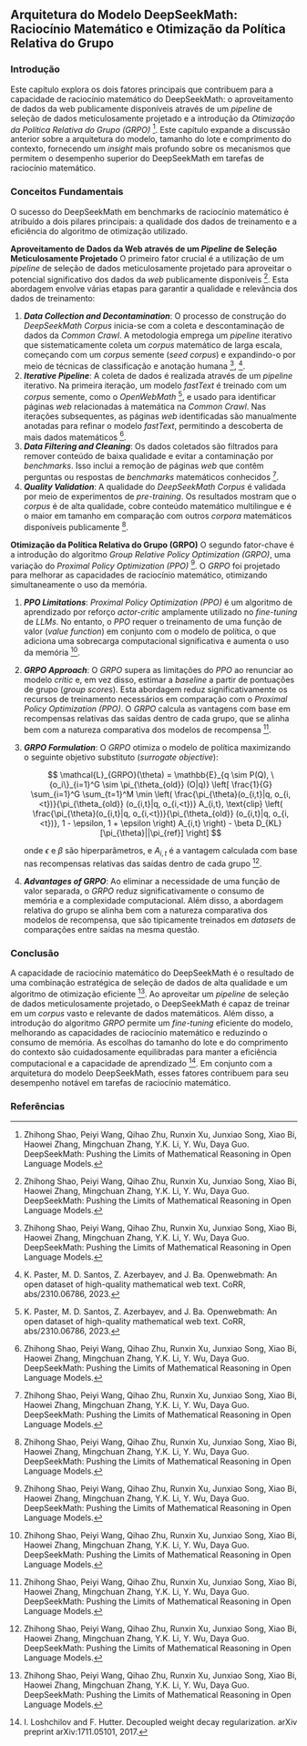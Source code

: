 ## Arquitetura do Modelo DeepSeekMath: Raciocínio Matemático e Otimização da Política Relativa do Grupo

### Introdução
Este capítulo explora os dois fatores principais que contribuem para a capacidade de raciocínio matemático do DeepSeekMath: o aproveitamento de dados da web publicamente disponíveis através de um *pipeline* de seleção de dados meticulosamente projetado e a introdução da *Otimização da Política Relativa do Grupo (GRPO)* [^1]. Este capítulo expande a discussão anterior sobre a arquitetura do modelo, tamanho do lote e comprimento do contexto, fornecendo um *insight* mais profundo sobre os mecanismos que permitem o desempenho superior do DeepSeekMath em tarefas de raciocínio matemático.

### Conceitos Fundamentais

O sucesso do DeepSeekMath em benchmarks de raciocínio matemático é atribuído a dois pilares principais: a qualidade dos dados de treinamento e a eficiência do algoritmo de otimização utilizado.

**Aproveitamento de Dados da Web através de um *Pipeline* de Seleção Meticulosamente Projetado**
O primeiro fator crucial é a utilização de um *pipeline* de seleção de dados meticulosamente projetado para aproveitar o potencial significativo dos dados da *web* publicamente disponíveis [^1]. Esta abordagem envolve várias etapas para garantir a qualidade e relevância dos dados de treinamento:

1.  ***Data Collection and Decontamination***: O processo de construção do *DeepSeekMath Corpus* inicia-se com a coleta e descontaminação de dados da *Common Crawl*. A metodologia emprega um *pipeline* iterativo que sistematicamente coleta um *corpus* matemático de larga escala, começando com um *corpus* semente (*seed corpus*) e expandindo-o por meio de técnicas de classificação e anotação humana [^1], [^4].
2.  ***Iterative Pipeline***: A coleta de dados é realizada através de um *pipeline* iterativo. Na primeira iteração, um modelo *fastText* é treinado com um *corpus* semente, como o *OpenWebMath* [^4], e usado para identificar páginas *web* relacionadas à matemática na *Common Crawl*. Nas iterações subsequentes, as páginas *web* identificadas são manualmente anotadas para refinar o modelo *fastText*, permitindo a descoberta de mais dados matemáticos [^1].
3.  ***Data Filtering and Cleaning***: Os dados coletados são filtrados para remover conteúdo de baixa qualidade e evitar a contaminação por *benchmarks*. Isso inclui a remoção de páginas *web* que contêm perguntas ou respostas de *benchmarks* matemáticos conhecidos [^1].
4.  ***Quality Validation***: A qualidade do *DeepSeekMath Corpus* é validada por meio de experimentos de *pre-training*. Os resultados mostram que o *corpus* é de alta qualidade, cobre conteúdo matemático multilingue e é o maior em tamanho em comparação com outros *corpora* matemáticos disponíveis publicamente [^1].

**Otimização da Política Relativa do Grupo (GRPO)**
O segundo fator-chave é a introdução do algoritmo *Group Relative Policy Optimization (GRPO)*, uma variação do *Proximal Policy Optimization (PPO)* [^1]. O *GRPO* foi projetado para melhorar as capacidades de raciocínio matemático, otimizando simultaneamente o uso da memória.

1.  ***PPO Limitations***: *Proximal Policy Optimization (PPO)* é um algoritmo de aprendizado por reforço *actor-critic* amplamente utilizado no *fine-tuning* de *LLMs*. No entanto, o *PPO* requer o treinamento de uma função de valor (*value function*) em conjunto com o modelo de política, o que adiciona uma sobrecarga computacional significativa e aumenta o uso da memória [^1].
2.  ***GRPO Approach***: O *GRPO* supera as limitações do *PPO* ao renunciar ao modelo *critic* e, em vez disso, estimar a *baseline* a partir de pontuações de grupo (*group scores*). Esta abordagem reduz significativamente os recursos de treinamento necessários em comparação com o *Proximal Policy Optimization (PPO)*. O *GRPO* calcula as vantagens com base em recompensas relativas das saídas dentro de cada grupo, que se alinha bem com a natureza comparativa dos modelos de recompensa [^1].
3.  ***GRPO Formulation***: O *GRPO* otimiza o modelo de política maximizando o seguinte objetivo substituto (*surrogate objective*):

    $$
    \mathcal{L}_{GRPO}(\theta) = \mathbb{E}_{q \sim P(Q), \{o_i\}_{i=1}^G \sim \pi_{\theta_{old}} (O|q)} \left[ \frac{1}{G} \sum_{i=1}^G \sum_{t=1}^M \min \left( \frac{\pi_{\theta}(o_{i,t}|q, o_{i,<t})}{\pi_{\theta_{old}} (o_{i,t}|q, o_{i,<t})} A_{i,t}, \text{clip} \left( \frac{\pi_{\theta}(o_{i,t}|q, o_{i,<t})}{\pi_{\theta_{old}} (o_{i,t}|q, o_{i,<t})}, 1 - \epsilon, 1 + \epsilon \right) A_{i,t} \right) - \beta D_{KL} [\pi_{\theta}||\pi_{ref}] \right]
    $$

    onde $\epsilon$ e $\beta$ são hiperparâmetros, e $A_{i,t}$ é a vantagem calculada com base nas recompensas relativas das saídas dentro de cada grupo [^1].
4.  ***Advantages of GRPO***: Ao eliminar a necessidade de uma função de valor separada, o *GRPO* reduz significativamente o consumo de memória e a complexidade computacional. Além disso, a abordagem relativa do grupo se alinha bem com a natureza comparativa dos modelos de recompensa, que são tipicamente treinados em *datasets* de comparações entre saídas na mesma questão.

### Conclusão

A capacidade de raciocínio matemático do DeepSeekMath é o resultado de uma combinação estratégica de seleção de dados de alta qualidade e um algoritmo de otimização eficiente [^1]. Ao aproveitar um *pipeline* de seleção de dados meticulosamente projetado, o DeepSeekMath é capaz de treinar em um *corpus* vasto e relevante de dados matemáticos. Além disso, a introdução do algoritmo *GRPO* permite um *fine-tuning* eficiente do modelo, melhorando as capacidades de raciocínio matemático e reduzindo o consumo de memória. As escolhas do tamanho do lote e do comprimento do contexto são cuidadosamente equilibradas para manter a eficiência computacional e a capacidade de aprendizado [^6]. Em conjunto com a arquitetura do modelo DeepSeekMath, esses fatores contribuem para seu desempenho notável em tarefas de raciocínio matemático.

### Referências
[^1]: Zhihong Shao, Peiyi Wang, Qihao Zhu, Runxin Xu, Junxiao Song, Xiao Bi, Haowei Zhang, Mingchuan Zhang, Y.K. Li, Y. Wu, Daya Guo. DeepSeekMath: Pushing the Limits of Mathematical Reasoning in Open Language Models.
[^2]: D. Hendrycks, C. Burns, S. Basart, A. Zou, M. Mazeika, D. Song, and J. Steinhardt. Measuring massive multitask language understanding. arXiv preprint arXiv:2009.03300, 2020.
[^3]: W. Chen, X. Ma, X. Wang, and W. W. Cohen. Program of thoughts prompting: Disentangling computation from reasoning for numerical reasoning tasks. CoRR, abs/2211.12588, 2022.
[^4]: K. Paster, M. D. Santos, Z. Azerbayev, and J. Ba. Openwebmath: An open dataset of high-quality mathematical web text. CoRR, abs/2310.06786, 2023.
[^5]: D. Hendrycks, C. Burns, S. Kadavath, A. Arora, S. Basart, E. Tang, D. Song, and J. Steinhardt. Measuring mathematical problem solving with the math dataset. arXiv preprint arXiv:2103.03874, 2021.
[^6]: I. Loshchilov and F. Hutter. Decoupled weight decay regularization. arXiv preprint arXiv:1711.05101, 2017.
[^7]: D. Guo, Q. Zhu, D. Yang, Z. Xie, K. Dong, W. Zhang, G. Chen, X. Bi, Y. Wu, Y. K. Li, F. Luo, Y. Xiong, and W. Liang. Deepseek-coder: When the large language model meets programming — the rise of code intelligence, 2024.
<!-- END -->